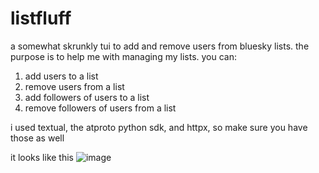 # listfluff

a somewhat skrunkly tui to add and remove users from bluesky lists. the purpose is to help me with managing my lists. you can:

1. add users to a list
2. remove users from a list
3. add followers of users to a list
4. remove followers of users from a list

i used textual, the atproto python sdk, and httpx, so make sure you have those as well


it looks like this
![image](https://github.com/user-attachments/assets/81fe48c4-c2f7-4c7a-bf57-4c0bdbe58cba)
